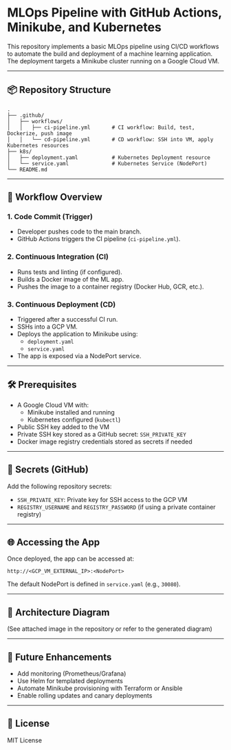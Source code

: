 # MLOps Pipeline with GitHub Actions, Minikube, and Kubernetes

This repository implements a basic MLOps pipeline using CI/CD workflows to automate the build and deployment of a machine learning application. The deployment targets a Minikube cluster running on a Google Cloud VM.

---

## 📦 Repository Structure

```
.
├── .github/
│   ├── workflows/
│   │   ├── ci-pipeline.yml       # CI workflow: Build, test, Dockerize, push image
│   │   └── cd-pipeline.yml       # CD workflow: SSH into VM, apply Kubernetes resources
├── k8s/
│   ├── deployment.yaml           # Kubernetes Deployment resource
│   └── service.yaml              # Kubernetes Service (NodePort)
└── README.md
```

---

## 🚀 Workflow Overview

### 1. Code Commit (Trigger)

- Developer pushes code to the main branch.
- GitHub Actions triggers the CI pipeline (`ci-pipeline.yml`).

### 2. Continuous Integration (CI)

- Runs tests and linting (if configured).
- Builds a Docker image of the ML app.
- Pushes the image to a container registry (Docker Hub, GCR, etc.).

### 3. Continuous Deployment (CD)

- Triggered after a successful CI run.
- SSHs into a GCP VM.
- Deploys the application to Minikube using:
  - `deployment.yaml`
  - `service.yaml`
- The app is exposed via a NodePort service.

---

## 🛠️ Prerequisites

- A Google Cloud VM with:
  - Minikube installed and running
  - Kubernetes configured (`kubectl`)
- Public SSH key added to the VM
- Private SSH key stored as a GitHub secret: `SSH_PRIVATE_KEY`
- Docker image registry credentials stored as secrets if needed

---

## 🔑 Secrets (GitHub)

Add the following repository secrets:

- `SSH_PRIVATE_KEY`: Private key for SSH access to the GCP VM
- `REGISTRY_USERNAME` and `REGISTRY_PASSWORD` (if using a private container registry)

---

## 🌐 Accessing the App

Once deployed, the app can be accessed at:

```
http://<GCP_VM_EXTERNAL_IP>:<NodePort>
```

The default NodePort is defined in `service.yaml` (e.g., `30080`).

---

## 📸 Architecture Diagram

(See attached image in the repository or refer to the generated diagram)

---

## 🤖 Future Enhancements

- Add monitoring (Prometheus/Grafana)
- Use Helm for templated deployments
- Automate Minikube provisioning with Terraform or Ansible
- Enable rolling updates and canary deployments

---

## 📄 License

MIT License
